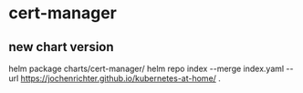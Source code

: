# cert-manager

## new chart version

helm package charts/cert-manager/
helm repo index --merge index.yaml --url https://jochenrichter.github.io/kubernetes-at-home/ .